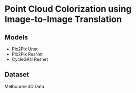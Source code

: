 # Point Cloud Colorization using Image-to-Image Translation

## Models
- Pix2Pix Unet
- Pix2Pix ResNet
- CycleGAN Resnet

## Dataset
Melbourne 3D Data
